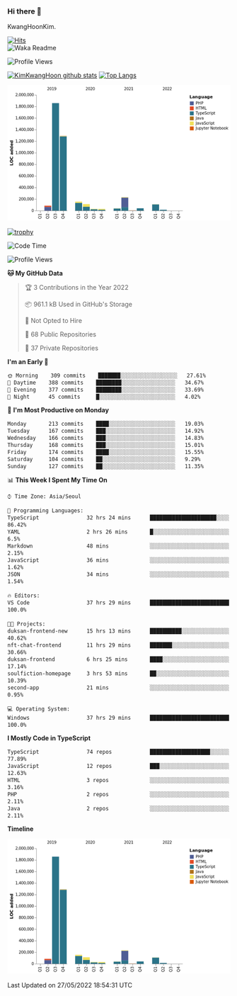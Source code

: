 ### Hi there 👋

KwangHoonKim.

[![Hits](https://hits.seeyoufarm.com/api/count/incr/badge.svg?url=https%3A%2F%2Fgithub.com%2Frhkdgns95)](https://hits.seeyoufarm.com)  
![Waka Readme](https://github.com/rhkdgns95/rhkdgns95/workflows/Waka%20Readme/badge.svg)

![Profile Views](http://img.shields.io/badge/Profile%20Views-0-blue)

[![KimKwangHoon github stats](https://github-readme-stats.vercel.app/api?username=rhkdgns95&show_icons=true)](https://github.com/rhkdgns95/github-readme-stats)   [![Top Langs](https://github-readme-stats.vercel.app/api/top-langs/?username=rhkdgns95&layout=compact)](https://github.com/rhkdgns95/github-readme-stats)   


![Chart not found](https://raw.githubusercontent.com/rhkdgns95/rhkdgns95/master/charts/bar_graph.png) 

[![trophy](https://github-profile-trophy.vercel.app/?username=rhkdgns95)](https://github.com/rhkdgns95/github-profile-trophy)

<!--START_SECTION:waka-->
![Code Time](http://img.shields.io/badge/Code%20Time-0%20secs-blue)

![Profile Views](http://img.shields.io/badge/Profile%20Views-3-blue)

**🐱 My GitHub Data** 

> 🏆 3 Contributions in the Year 2022
 > 
> 📦 961.1 kB Used in GitHub's Storage 
 > 
> 🚫 Not Opted to Hire
 > 
> 📜 68 Public Repositories 
 > 
> 🔑 37 Private Repositories  
 > 
**I'm an Early 🐤** 

```text
🌞 Morning    309 commits    ███████░░░░░░░░░░░░░░░░░░   27.61% 
🌆 Daytime    388 commits    ████████░░░░░░░░░░░░░░░░░   34.67% 
🌃 Evening    377 commits    ████████░░░░░░░░░░░░░░░░░   33.69% 
🌙 Night      45 commits     █░░░░░░░░░░░░░░░░░░░░░░░░   4.02%

```
📅 **I'm Most Productive on Monday** 

```text
Monday       213 commits    ████░░░░░░░░░░░░░░░░░░░░░   19.03% 
Tuesday      167 commits    ███░░░░░░░░░░░░░░░░░░░░░░   14.92% 
Wednesday    166 commits    ███░░░░░░░░░░░░░░░░░░░░░░   14.83% 
Thursday     168 commits    ███░░░░░░░░░░░░░░░░░░░░░░   15.01% 
Friday       174 commits    ████░░░░░░░░░░░░░░░░░░░░░   15.55% 
Saturday     104 commits    ██░░░░░░░░░░░░░░░░░░░░░░░   9.29% 
Sunday       127 commits    ██░░░░░░░░░░░░░░░░░░░░░░░   11.35%

```


📊 **This Week I Spent My Time On** 

```text
⌚︎ Time Zone: Asia/Seoul

💬 Programming Languages: 
TypeScript               32 hrs 24 mins      █████████████████████░░░░   86.42% 
YAML                     2 hrs 26 mins       █░░░░░░░░░░░░░░░░░░░░░░░░   6.5% 
Markdown                 48 mins             ░░░░░░░░░░░░░░░░░░░░░░░░░   2.15% 
JavaScript               36 mins             ░░░░░░░░░░░░░░░░░░░░░░░░░   1.62% 
JSON                     34 mins             ░░░░░░░░░░░░░░░░░░░░░░░░░   1.54%

🔥 Editors: 
VS Code                  37 hrs 29 mins      █████████████████████████   100.0%

🐱‍💻 Projects: 
duksan-frontend-new      15 hrs 13 mins      ██████████░░░░░░░░░░░░░░░   40.62% 
nft-chat-frontend        11 hrs 29 mins      ███████░░░░░░░░░░░░░░░░░░   30.66% 
duksan-frontend          6 hrs 25 mins       ████░░░░░░░░░░░░░░░░░░░░░   17.14% 
soulfiction-homepage     3 hrs 53 mins       ██░░░░░░░░░░░░░░░░░░░░░░░   10.39% 
second-app               21 mins             ░░░░░░░░░░░░░░░░░░░░░░░░░   0.95%

💻 Operating System: 
Windows                  37 hrs 29 mins      █████████████████████████   100.0%

```

**I Mostly Code in TypeScript** 

```text
TypeScript               74 repos            ███████████████████░░░░░░   77.89% 
JavaScript               12 repos            ███░░░░░░░░░░░░░░░░░░░░░░   12.63% 
HTML                     3 repos             ░░░░░░░░░░░░░░░░░░░░░░░░░   3.16% 
PHP                      2 repos             ░░░░░░░░░░░░░░░░░░░░░░░░░   2.11% 
Java                     2 repos             ░░░░░░░░░░░░░░░░░░░░░░░░░   2.11%

```


**Timeline**

![Chart not found](https://raw.githubusercontent.com/rhkdgns95/rhkdgns95/master/charts/bar_graph.png) 


 Last Updated on 27/05/2022 18:54:31 UTC
<!--END_SECTION:waka-->
